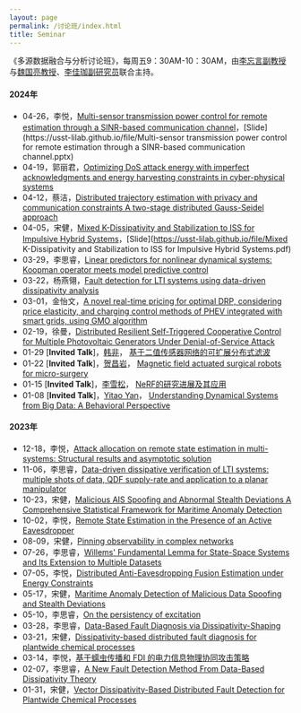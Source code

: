 ```yaml
---
layout: page
permalink: /讨论班/index.html
title: Seminar
---
```


《多源数据融合与分析讨论班》，每周五9：30AM-10：30AM，由[李忘言副教授](https://lxy.usst.edu.cn/2022/0107/c2208a263867/page.htm)与[魏国亮教授](https://lxy.usst.edu.cn/2019/1013/c2208a192703/page.htm)、[李佳珈副研究员](https://lxy.usst.edu.cn/2024/0415/c2208a318580/page.htm)联合主持。

#### 2024年

- 04-26，李悦，[Multi-sensor transmission power control for remote estimation through a SINR-based communication channel](https://www.sciencedirect.com/science/article/abs/pii/S0005109818305739#!)，[Slide](https://usst-lilab.github.io/file/Multi-sensor transmission power control for remote estimation through a SINR-based communication channel.pptx)
- 04-19，郭丽君，[Optimizing DoS attack energy with imperfect acknowledgments and energy harvesting constraints in cyber-physical systems](https://www.sciencedirect.com/science/article/abs/pii/S0096300320307748)
- 04-12，蔡洁，[Distributed trajectory estimation with privacy and communication constraints A two-stage distributed Gauss-Seidel approach](https://ieeexplore.ieee.org/abstract/document/7487736/)
- 04-05，宋健，[Mixed K-Dissipativity and Stabilization to ISS for Impulsive Hybrid Systems](https://ieeexplore.ieee.org/document/7064779)，[Slide](https://usst-lilab.github.io/file/Mixed K-Dissipativity and Stabilization to ISS for Impulsive Hybrid Systems.pdf)
- 03-29，李思睿，[Linear predictors for nonlinear dynamical systems: Koopman operator meets model predictive control](https://www.sciencedirect.com/science/article/abs/pii/S000510981830133X)
- 03-22，杨燕翎，[Fault detection for LTI systems using data-driven dissipativity analysis](https://www.sciencedirect.com/science/article/pii/S0957415823001678)
- 03-01，金怡文，[A novel real-time pricing for optimal DRP, considering price elasticity, and charging control methods of PHEV integrated with smart grids, using GMO algorithm](https://www.sciencedirect.com/science/article/pii/S2215098623002161)
- 02-19，徐曼，[Distributed Resilient Self-Triggered Cooperative Control for Multiple Photovoltaic Generators Under Denial-of-Service Attack](https://ieeexplore.ieee.org/abstract/document/9781801/)
- 01-29 [**Invited Talk**]，[韩非](http://aieri.nepu.edu.cn/info/1024/1154.htm)， [基于二值传感器网络的可扩展分布式滤波](https://usst-lilab.github.io/images/lectures/hanfei.jpg)
- 01-22 [**Invited Talk**]，[贺昌岩](https://www.newcastle.edu.au/profile/changyan-he)， [Magnetic field actuated surgical robots for micro-surgery](https://usst-lilab.github.io/images/lectures/changyan.jpg)
- 01-15 [**Invited Talk**]，[李雪松](https://researchers.anu.edu.au/researchers/li-xxxxx)， [NeRF的研究进展及其应用](https://usst-lilab.github.io/images/lectures/xuesong.jpg)
- 01-08 [**Invited Talk**]，[Yitao Yan](https://www.unsw.edu.au/research/computer-process-control-group/about-us)， [Understanding Dynamical Systems from Big Data: A Behavioral Perspective](https://usst-lilab.github.io/images/lectures/yitaoyan.jpg)

#### 2023年

- 12-18，李悦，[Attack allocation on remote state estimation in multi-systems: Structural results and asymptotic solution](https://www.sciencedirect.com/science/article/pii/S0005109817304910?via%3Dihub)
- 11-06，李思睿，[Data-driven dissipative verification of LTI systems: multiple shots of data, QDF supply-rate and application to a planar manipulator](https://link.springer.com/chapter/10.1007/978-3-031-27540-1_22)
- 10-23，宋健，[Malicious AIS Spoofing and Abnormal Stealth Deviations A Comprehensive Statistical Framework for Maritime Anomaly Detection](https://ieeexplore.ieee.org/document/9473225)
- 10-02，李悦，[Remote State Estimation in the Presence of an Active Eavesdropper](https://ieeexplore.ieee.org/document/9035488)
- 08-09，宋健，[Pinning observability in complex networks](https://ietresearch.onlinelibrary.wiley.com/doi/full/10.1049/iet-cta.2013.0969)
- 07-26，李思睿，[Willems' Fundamental Lemma for State-Space Systems and Its Extension to Multiple Datasets](https://ieeexplore.ieee.org/document/9062331)
- 07-05，李悦，[Distributed Anti-Eavesdropping Fusion Estimation under Energy Constraints](https://ieeexplore.ieee.org/document/10054451)
- 05-17，宋健，[Maritime Anomaly Detection of Malicious Data Spoofing and Stealth Deviations](https://ieeexplore.ieee.org/document/9627049)
- 05-10，李思睿，[On the persistency of excitation](https://www.sciencedirect.com/science/article/abs/pii/S0005109822005210)
- 03-28，李思睿，[Data-Based Fault Diagnosis via Dissipativity-Shaping](https://ieeexplore.ieee.org/document/9840911)
- 03-21，宋健，[Dissipativity-based distributed fault diagnosis for plantwide chemical processes](https://www.sciencedirect.com/science/article/abs/pii/S0959152420303085)
- 03-14，李悦，[基于蠕虫传播和 FDI 的电力信息物理协同攻击策略](https://kns.cnki.net/kcms2/article/abstract?v=Xhw-7KfLOFmV9xeJlSM8MvsQ7eo2M1jdjbtPcRo9dvpxeIe2HtZ4zWuQMoynS5PuNcFsi8n6bnUPGbPUaSUXQpxR300UbI7uuGPHBa_OeqBvJi2jt-0FGuLYShxJbvBZc1Fknlaax7erxG-ZMsRdlw==&uniplatform=NZKPT&language=CHS)
- 02-07，李思睿，[A New Fault Detection Method From Data-Based Dissipativity Theory](https://ieeexplore.ieee.org/document/9550571)
- 01-31，宋健，[Vector Dissipativity-Based Distributed Fault Detection for Plantwide Chemical Processes](https://ieeexplore.ieee.org/document/8765098)
